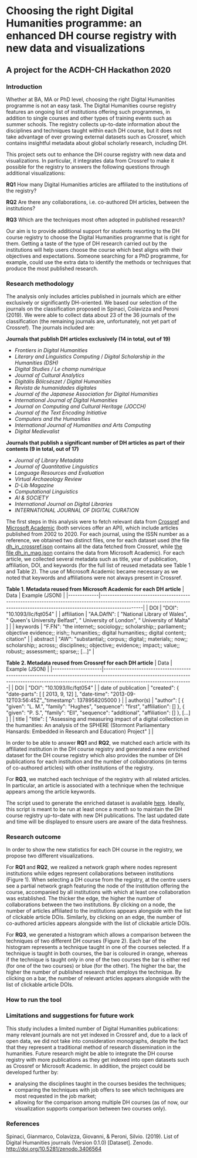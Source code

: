 # Choosing the right Digital Humanities programme: an enhanced DH course registry with new data and visualizations
## A project for the ACDH-CH Hackathon 2020

### Introduction

Whether at BA, MA or PhD level, choosing the right Digital Humanities programme is not an easy task. The Digital Humanities course registry features an ongoing list of institutions offering such programmes, in addition to single courses and other types of training events such as summer schools. The registry collects up-to-date information about the disciplines and techniques taught within each DH course, but it does not take advantage of ever growing external datasets such as Crossref, which contains insightful metadata about global scholarly research, including DH.

This project sets out to enhance the DH course registry with new data and visualizations. In particular, it integrates data from Crossref to make it possible for the registry to answers the following questions through additional visualizations:

**RQ1** How many Digital Humanities articles are affiliated to the institutions of the registry?

**RQ2** Are there any collaborations, i.e. co-authored DH articles, between the institutions?

**RQ3** Which are the techniques most often adopted in published research?

Our aim is to provide additional support for students resorting to the DH course registry to choose the Digital Humanities programme that is right for them. Getting a taste of the type of DH research carried out by the institutions will help users choose the course which best aligns with their objectives and expectations. Someone searching for a PhD programme, for example, could use the extra data to identify the methods or techniques that produce the most published research.

### Research methodology

The analysis only includes articles published in journals which are either exclusively or significantly DH-oriented. We based our selection of the journals on the classification proposed in Spinaci, Colavizza and Peroni (2019). We were able to collect data about 23 of the 36 journals of the classification (the remaining journals are, unfortunately, not yet part of Crossref). The journals included are:

**Journals that publish DH articles exclusively (14 in total, out of 19)**
- *Frontiers in Digital Humanities*
- *Literary and Linguistics Computing* / *Digital Scholarship in the Humanities (DSH)*
- *Digital Studies / Le champ numérique*
- *Journal of Cultural Analytics* 
- *Digitális Bölcsészet / Digital Humanities*
- *Revista de humanidades digitales* 
- *Journal of the Japanese Association for Digital Humanities*
- *International Journal of Digital Humanities*
- *Journal on Computing and Cultural Heritage (JOCCH)* 
- *Journal of the Text Encoding Initiative*
- *Computers and the Humanities*
- *International Journal of Humanities and Arts Computing*
- *Digital Medievalist*

**Journals that publish a significant number of DH articles as part of their contents (9  in total, out of 17)**
- *Journal of Library Metadata*
- *Journal of Quantitative Linguistics*
- *Language Resources and Evaluation*
- *Virtual Archaeology Review*
- *D-Lib Magazine*
- *Computational Linguistics*
- *AI & SOCIETY*
- *International Journal on Digital Libraries*
- *INTERNATIONAL JOURNAL OF DIGITAL CURATION*

The first steps in this analysis were to fetch relevant data from [Crossref](https://www.crossref.org/) and [Microsoft Academic](https://academic.microsoft.com/home) (both services offer an API), which include articles published from 2002 to 2020. For each journal, using the ISSN number as a reference, we obtained two distinct files, one for each dataset used (the file [dh_in_crossref.json](https://github.com/br0ast/ACDH-2020/blob/master/src/data/gen/dh_in_crossref.json) contains all the data fetched from Crossref, while [the file dh_in_mag.json](https://github.com/br0ast/ACDH-2020/blob/master/src/data/gen/dh_in_mag.json) contains the data from Microsoft Academic). For each article, we collected several metadata such as title, year of publication, affiliation, DOI, and keywords (for the full list of reused metadata see Table 1 and Table 2). The use of Microsoft Academic became necessary as we noted that keywords and affiliations were not always present in Crossref.

**Table 1. Metadata reused from Microsoft Academic for each DH article**
| Data | Example (JSON) |
|-------------|------------------------------------------------------------------------------------------------------------------------------------------------------------------------------|
| DOI | "DOI": "10.1093/llc/fqt054" |
| affiliation | "AA.DAfN": [ "National Library of Wales", " Queen's University Belfast", " University of London", " University of Malta" ] |
| keywords | "F.FN": "the internet;; sociology;; scholarship;; parliament;; objective evidence;; irish;; humanities;; digital humanities;; digital content;; citation" |
| abstract | "AW": "substantial;; corpus;; digital;; materials;; now;; scholarship;; across;; disciplines;; objective;; evidence;; impact;; value;; robust;; assessment;; sparse;; [...]" |

**Table 2. Metadata reused from Crossref for each DH article**
| Data | Example (JSON) |
|---------------------|--------------------------------------------------------------------------------------------------------------------------------------------------------------------------------------------------|
| DOI | "DOI": "10.1093/llc/fqt054" |
| date of publication | "created": { "date-parts": [ [ 2013, 9, 12] ], "date-time": "2013-09-12T03:56:45Z",,"timestamp": 1378958205000 } |
| author(s) | "author": [ { "given": "L. M.", "family": "Hughes", "sequence": "first", "affiliation": [] }, { "given": "P. S.", "family": "Ell", "sequence": "additional", "affiliation": [] }, […] ] |
| title | "title": [ "Assessing and measuring impact of a digital collection in the humanities: An analysis of the SPHERE (Stormont Parliamentary Hansards: Embedded in Research and Education) Project" ] |

In order to be able to answer **RQ1** and **RQ2**, we matched each article with its affiliated institution in the DH course registry and generated a new enriched dataset for the DH course registry which also provides the number of DH publications for each institution and the number of collaborations (in terms of co-authored articles) with other institutions of the registry.

For **RQ3**, we matched each technique of the registry with all related articles. In particular, an article is associated with a technique when the technique appears among the article keywords.  

<!---
Check, are we going to create a single script (to be launched once a week) calling any other script?
-->
The script used to generate the enriched dataset is available [here](https://github.com/br0ast/ACDH-2020/tree/master/src/script). Ideally, this script is meant to be run at least once a month so to maintain the DH course registry up-to-date with new DH publications. The last updated date and time will be displayed to ensure users are aware of the data freshness.

### Research outcome

In order to show the new statistics for each DH course in the registry, we propose two different visualizations. 

For **RQ1** and **RQ2**, we realized a network graph where nodes represent institutions while edges represent collaborations between institutions (Figure 1). When selecting a DH course from the registry, at the centre users see a partial network graph featuring the node of the institution offering the course, accompanied by all institutions with which at least one collaboration was established. The thicker the edge, the higher the number of collaborations between the two institutions. By clicking on a node, the number of articles affiliated to the institutions appears alongside with the list of clickable article DOIs. Similarly, by clicking on an edge, the number of co-authored articles appears alongside with the list of clickable article DOIs.

<!---
Figure 1
-->

For **RQ3**, we generated a histogram which allows a comparison between the techniques of two different DH courses (Figure 2). Each bar of the histogram represents a technique taught in one of the courses selected. If a technique is taught in both courses, the bar is coloured in orange, whereas if the technique is taught only in one of the two courses the bar is either red (for one of the two courses) or blue (for the other). The higher the bar, the higher the number of published research that employs the technique. By clicking on a bar, the number of relevant articles appears alongside with the list of clickable article DOIs.   

<!---
Figure 2
-->

### How to run the tool
	
### Limitations and suggestions for future work

This study includes a limited number of Digital Humanities publications: many relevant journals are not yet indexed in Crossref and, due to a lack of open data, we did not take into consideration monographs, despite the fact that they represent a traditional method of research dissemination in the humanities. Future research might be able to integrate the DH course registry with more publications as they get indexed into open datasets such as Crossref or Microsoft Academic.
In addition, the project could be developed further by:
 - analysing the disciplines taught in the courses besides the techniques;
 - comparing the techniques with job offers to see which techniques are most requested in the job market;
 - allowing for the comparison among multiple DH courses (as of now, our visualization supports comparison between two courses only).  

### References

Spinaci, Gianmarco, Colavizza, Giovanni, & Peroni, Silvio. (2019). List of Digital Humanities journals (Version 0.1.0) [Dataset]. Zenodo. http://doi.org/10.5281/zenodo.3406564

